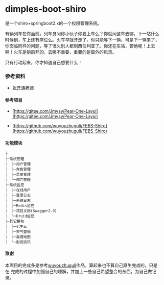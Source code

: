 # dimples-boot-shiro 

是一个shiro+springboot2.x的一个权限管理系统。

有辆列车在你面前。列车员问你小伙子你要上车么？你就问这车去哪，下一站什么时候到，车上还有座位么。火车早就开走了。你只能等下一辆。可是下一辆来了，你面临同样的问题，等了很久别人都到西伯利亚了。你还在车站，管他呢！上去啊！火车是朝前开的，去哪不重要，重要的是窗外的风景。

只有行动起来，你才知道自己想要什么！

### 参考资料

- [张开涛老师](https://jinnianshilongnian.iteye.com/blog/2018936) 

#### 参考项目

- [https://gitee.com/Jmysy/Pear-One-Layui](https://gitee.com/Jmysy/Pear-One-Layui)

- [https://github.com/wuyouzhuguli/FEBS-Shiro](https://github.com/wuyouzhuguli/FEBS-Shiro)

#### 功能模块

```
├
├─系统管理
│  ├─用户管理
│  ├─角色管理
│  ├─菜单管理
│  └─部门管理
├─系统监控
│  ├─在线用户
│  ├─登录日志
│  ├─系统日志
│  ├─Redis监控
|  ├─项目文档(Swagger2.0) 
│  └─Druid监控
├─其它模块
│  ├─七牛云
│  ├─天气查询
|  ├─高德地图
│  └─影视资讯
```

#### 致谢

本项目的完成多是参考[wuyouzhuguli](https://github.com/wuyouzhuguli/FEBS-Shiro)作品。算起来也不算自己原生完成的，只是在
完成的过程中加强自己的理解，并加上一些自己希望整合的东西，为自己做记录。

   
   
   
   
   

